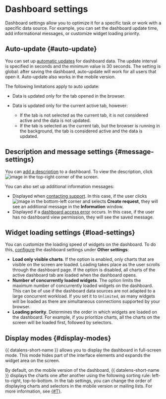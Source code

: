 # Dashboard settings



Dashboard settings allow you to optimize it for a specific task or work with a specific data source. For example, you can set the dashboard update time, add informational messages, or customize widget loading priority.

## Auto-update {#auto-update}

You can set up [automatic updates](../operations/dashboard/auto-update.md) for dashboard data. The update interval is specified in seconds and the minimum value is 30 seconds. The setting is global: after saving the dashboard, auto-update will work for all users that open it. Auto-update also works in the mobile version.

The following limitations apply to auto update:

* Data is updated only for the tab opened in the browser.
* Data is updated only for the current active tab, however:

   * If the tab is not selected as the current tab, it is not considered active and the data is not updated.
   * If the tab is selected as the current tab, but the browser is running in the background, the tab is considered active and the data is updated.

## Description and message settings {#message-settings}

You can [add a description](../operations/dashboard/add-description.md) to a dashboard. To view the description, click ![image](../../_assets/console-icons/circle-info.svg) in the top-right corner of the screen.

You can also set up additional information messages:

* Displayed when [contacting support](../operations/dashboard/add-support-message.md). In this case, if the user clicks ![image](../../_assets/console-icons/circle-question.svg) in the bottom-left corner and selects **Create request**, they will see an additional message in the **Information** window.
* Displayed if a [dashboard access error](../operations/dashboard/add-access-message.md) occurs. In this case, if the user has no dashboard view permission, they will see the saved message.

## Widget loading settings {#load-settings}

You can customize the loading speed of widgets on the dashboard. To do this, [configure](../operations/dashboard/dash-settings.md) the dashboard settings under **Other settings**:

* **Load only visible charts**. If the option is enabled, only charts that are visible on the screen are loaded. Loading takes place as the user scrolls through the dashboard page. If the option is disabled, all charts of the active dashboard tab are loaded when the dashboard opens.
* **Number of concurrently loaded widgets**. The option limits the maximum number of concurrently loaded widgets on the dashboard. This can be of use if the dashboard data sources are not adapted to a large concurrent workload. If you set it to `Unlimited`, as many widgets will be loaded as there are simultaneous connections supported by your browser.
* **Loading priority**. Determines the order in which widgets are loaded on the dashboard. For example, if you prioritize charts, all the charts on the screen will be loaded first, followed by selectors.

## Display modes {#display-modes}

{{ datalens-short-name }} allows you to display the dashboard in full-screen mode. This mode hides part of the interface elements and expands the widget area on the screen.

By default, on the mobile version of the dashboard, {{ datalens-short-name }} displays the charts one after another using the following sorting rule: left-to-right, top-to-bottom. In the tab settings, you can change the order of displaying charts and selectors in the mobile version or mailing lists. For more information, see [{#T}](../operations/dashboard/display-modes.md).


